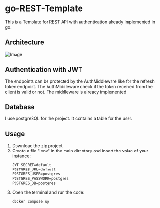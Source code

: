# go-REST-Template
This is a Template for REST API with authentication already implemented in go.

## Architecture

![Image](https://github.com/user-attachments/assets/07687a2b-9003-4976-94ba-b5feaf0504fd)

## Authentication with JWT

The endpoints can be protected by the AuthMiddleware like for the refresh token endpoint. The AuthMiddleware check if the token received from the client is valid or not. The middleware is already implemented

## Database

I use postgreSQL for the project. It contains a table for the user.

## Usage

1. Download the zip project
2. Create a file ".env" in the main directory and insert the value of your instance:
   ```txt
   JWT_SECRET=default
   POSTGRES_URL=default
   POSTGRES_USER=postgres
   POSTGRES_PASSWORD=postgres
   POSTGRES_DB=postgres
   ```
3. Open the terminal and run the code:
   ```bash
   docker compose up
   ```
   

